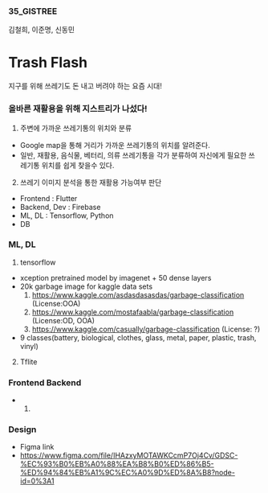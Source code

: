 ### 35_GISTREE
 김철희, 이준명, 신동민
 
# Trash Flash
 지구를 위해 쓰레기도 돈 내고 버려야 하는 요즘 시대! 
###  올바른 재활용을 위해 지스트리가 나섰다!
1. 주변에 가까운 쓰레기통의 위치와 분류
  - Google map을 통해 거리가 가까운 쓰레기통의 위치를 알려준다.
  - 일반, 재활용, 음식물, 베터리, 의류 쓰레기통을 각가 분류하여 자신에게 필요한 쓰레기통 위치를 쉽게 찾을수 있다.
  
2. 쓰레기 이미지 분석을 통한 재활용 가능여부 판단 
  
- Frontend : Flutter
- Backend, Dev : Firebase
- ML, DL : Tensorflow, Python
- DB

### ML, DL

1. tensorflow

- xception pretrained model by imagenet + 50 dense layers
- 20k garbage image for kaggle data sets
  1. https://www.kaggle.com/asdasdasasdas/garbage-classification (License:OOA)
  2. https://www.kaggle.com/mostafaabla/garbage-classification (License:OD, OOA)
  3. https://www.kaggle.com/casually/garbage-classification (License: ?)
- 9 classes(battery, biological, clothes, glass, metal, paper, plastic, trash, vinyl)

2. Tflite

### Frontend Backend
- 1. 

### Design

- Figma link
- https://www.figma.com/file/IHAzxyMOTAWKCcmP7Oj4Cv/GDSC-%EC%93%B0%EB%A0%88%EA%B8%B0%ED%86%B5-%ED%94%84%EB%A1%9C%EC%A0%9D%ED%8A%B8?node-id=0%3A1

